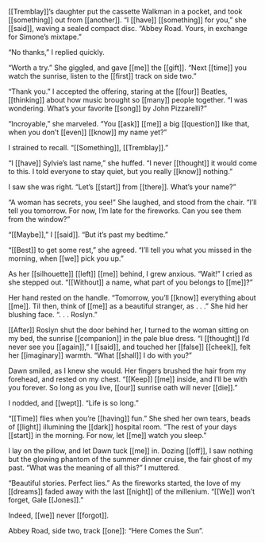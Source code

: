 [[Tremblay]]’s daughter put the cassette Walkman in a pocket, and took [[something]] out from [[another]]. “I [[have]] [[something]] for you,” she [[said]], waving a sealed compact disc. “Abbey Road. Yours, in exchange for Simone’s mixtape.”  
  
“No thanks,” I replied quickly.  
  
“Worth a try.” She giggled, and gave [[me]] the [[gift]]. “Next [[time]] you watch the sunrise, listen to the [[first]] track on side two.”  
  
“Thank you.” I accepted the offering, staring at the [[four]] Beatles, [[thinking]] about how music brought so [[many]] people together. “I was wondering. What’s your favorite [[song]] by John Pizzarelli?”  
  
“Incroyable,” she marveled. “You [[ask]] [[me]] a big [[question]] like that, when you don’t [[even]] [[know]] my name yet?”  
  
I strained to recall. “[[Something]], [[Tremblay]].”  
  
“I [[have]] Sylvie’s last name,” she huffed. “I never [[thought]] it would come to this. I told everyone to stay quiet, but you really [[know]] nothing.”  
  
I saw she was right. “Let’s [[start]] from [[there]]. What’s your name?”  
  
“A woman has secrets, you see!” She laughed, and stood from the chair. “I’ll tell you tomorrow. For now, I’m late for the fireworks. Can you see them from the window?”  
  
“[[Maybe]],” I [[said]]. “But it’s past my bedtime.”  
  
“[[Best]] to get some rest,” she agreed. “I’ll tell you what you missed in the morning, when [[we]] pick you up.”  
  
As her [[silhouette]] [[left]] [[me]] behind, I grew anxious. “Wait!” I cried as she stepped out. “[[Without]] a name, what part of you belongs to [[me]]?”  
  
Her hand rested on the handle. “Tomorrow, you’ll [[know]] everything about [[me]]. Til then, think of [[me]] as a beautiful stranger, as . . .” She hid her blushing face. “. . . Roslyn.”  
  
[[After]] Roslyn shut the door behind her, I turned to the woman sitting on my bed, the sunrise [[companion]] in the pale blue dress. “I [[thought]] I’d never see you [[again]],” I [[said]], and touched her [[false]] [[cheek]], felt her [[imaginary]] warmth. “What [[shall]] I do with you?”  
  
Dawn smiled, as I knew she would. Her fingers brushed the hair from my forehead, and rested on my chest. “[[Keep]] [[me]] inside, and I’ll be with you forever. So long as you live, [[our]] sunrise oath will never [[die]].”  
  
I nodded, and [[wept]]. “Life is so long.”  
  
“[[Time]] flies when you’re [[having]] fun.” She shed her own tears, beads of [[light]] illumining the [[dark]] hospital room. “The rest of your days [[start]] in the morning. For now, let [[me]] watch you sleep.”  
  
I lay on the pillow, and let Dawn tuck [[me]] in. Dozing [[off]], I saw nothing but the glowing phantom of the summer dinner cruise, the fair ghost of my past. “What was the meaning of all this?” I muttered.  
  
“Beautiful stories. Perfect lies.” As the fireworks started, the love of my [[dreams]] faded away with the last [[night]] of the millenium. “[[We]] won’t forget, Gale [[Jones]].”  
  
Indeed, [[we]] never [[forgot]].  
  
  
  
Abbey Road, side two, track [[one]]: “Here Comes the Sun”.